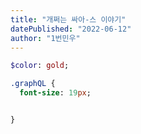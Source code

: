 ```yaml
---
title: "개쩌는 싸아-스 이야기"
datePublished: "2022-06-12"
author: "1번민우"
---
```


```sass
$color: gold;

.graphQL {
  font-size: 19px;


}
```
